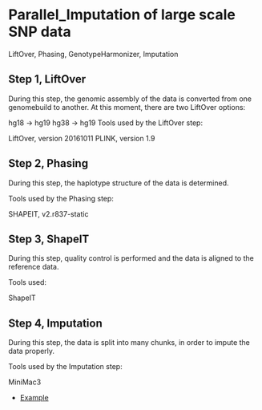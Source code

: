 # Parallel_Imputation of large scale SNP data

LiftOver, Phasing, GenotypeHarmonizer, Imputation

## Step 1, LiftOver

During this step, the genomic assembly of the data is converted from one genomebuild to another. At this moment, there are two LiftOver options:

hg18 -> hg19
hg38 -> hg19
Tools used by the LiftOver step:

LiftOver, version 20161011
PLINK, version 1.9

## Step 2, Phasing

During this step, the haplotype structure of the data is determined.

Tools used by the Phasing step:

SHAPEIT, v2.r837-static

## Step 3, ShapeIT

During this step, quality control is performed and the data is aligned to the reference data.

Tools used:

ShapeIT

## Step 4, Imputation

During this step, the data is split into many chunks, in order to impute the data properly.

Tools used by the Imputation step:

MiniMac3 

* [Example](http://nbviewer.jupyter.org/github/biowei/Parallel_Imputation/blob/master/70208_Imputation-psa-other.ipynb)
